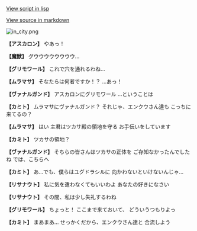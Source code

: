 [View script in lisp](../scripts/210102013.txt)

[View source in markdown](210102013.md)

![in_city.png](../images/backgrounds/in_city.png)

**【アスカロン】**
やあっ！

**【魔獣】**
グウウウウウウウウ…

**【グリモワール】**
これで穴を通れるわね…

**【ムラマサ】**
そなたらは何者ですか！？
…あっ！

**【ヴァナルガンド】**
アスカロンにグリモワール
…ということは

**【カミト】**
ムラマサにヴァナルガンド？
それじゃ、エンクウさん達も
こっちに来てるの？

**【ムラマサ】**
はい
主君はツカサ殿の領地を守る
お手伝いをしています

**【カミト】**
ツカサの領地？

**【ヴァナルガンド】**
そちらの皆さんはツカサの正体を
ご存知なかったんでしたね
では、こちらへ

**【カミト】**
あ…でも、僕らはユグドラシルに
向かわないといけないんじゃ…

**【リサナウト】**
私に気を遣わなくてもいいわよ
あなたの好きになさい

**【リサナウト】**
その間、私は少し失礼するわね

**【グリモワール】**
ちょっと！
ここまで来ておいて、
どういうつもりよっ

**【カミト】**
まあまあ…
せっかくだから、エンクウさん達と
合流しよう